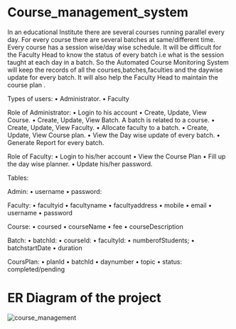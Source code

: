 # Course_management_system

In an educational  Institute there are several courses running parallel  every day. For every course there are several batches at same/different time. Every course has a session wise/day wise schedule. It will be difficult for the Faculty Head to know the status of every batch i.e what is the session taught at each day in a batch.
So the Automated Course Monitoring System will keep the records of all the courses,batches,faculties and the daywise update for every batch. It will also help the Faculty Head to maintain the course plan .

Types of users:
•	Administrator.
•	Faculty

Role of Administrator:
•	Login to his account
•	Create, Update, View Course.
•	Create, Update, View Batch. A batch is related to a course. 
•	Create, Update, View Faculty.
•	Allocate faculty to a batch.
•	Create, Update, View Course plan.
•	View the Day wise update of every batch.
•	Generate Report for every batch.

Role of Faculty:
•	Login to his/her account
•	View the Course Plan
•	Fill up the day wise planner.
•	Update his/her password.

Tables:

Admin:
•	username
•	password:

Faculty:
•	facultyid
•	facultyname
•	facultyaddress
•	mobile
•	email 
•	username
•	password

Course:
•	coursed
•	courseName
•	fee
•	courseDescription

Batch:
•	batchId:
•	courseId:
•	facultyId:
•	numberofStudents;
•	batchstartDate
•	duration 

CoursPlan:
•	planId
•	batchId
•	daynumber
•	topic
•	status: completed/pending


# ER Diagram of the project

![course_management](https://user-images.githubusercontent.com/86791332/222408009-30e68eff-6fee-437c-a5b4-e853609df864.jpg)

